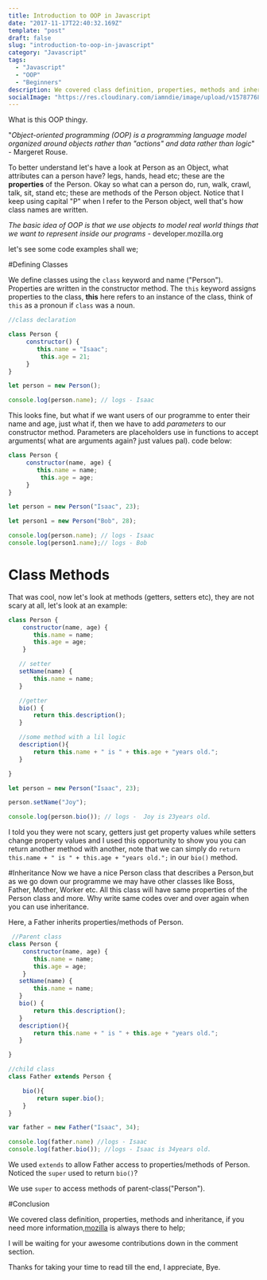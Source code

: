 ```yaml
---
title: Introduction to OOP in Javascript
date: "2017-11-17T22:40:32.169Z"
template: "post"
draft: false
slug: "introduction-to-oop-in-javascript"
category: "Javascript"
tags:
  - "Javascript"
  - "OOP"
  - "Beginners"
description: We covered class definition, properties, methods and inheritance.
socialImage: "https://res.cloudinary.com/iamndie/image/upload/v1578776841/Blog/oop_in_Js.jpg"
---
```


What is this OOP thingy.

"*Object-oriented programming (OOP) is a programming language model organized around objects rather than "actions" and data rather than logic*" - Margeret Rouse.


To better understand let's have a look at Person as an Object, what attributes can a person have? legs, hands, head etc; these are the **properties** of the Person. Okay so what can a person do, run, walk, crawl, talk, sit, stand etc; these are methods of the Person object. Notice that I keep using capital "P" when I refer to the Person object, well that's how class names are written.

*The basic idea of OOP is that we use objects to model real world things that we want to represent inside our programs*  - developer.mozilla.org


let's see some code examples shall we;

#Defining Classes

We define classes using the `class` keyword and name ("Person"). Properties are written in the constructor method. The `this` keyword assigns properties to the class, **this** here refers to an instance of the class, think  of `this` as a pronoun if `class` was a noun.

```javascript
//class declaration

class Person {
     constructor() {
        this.name = "Isaac";
         this.age = 21;
     }
}

let person = new Person();

console.log(person.name); // logs - Isaac


```

This looks fine, but what if we want users of our programme to enter their name and age, just what if, then we have to add *parameters* to our constructor method. Parameters are placeholders use in functions to accept arguments( what are arguments again? just values pal). code below:

```javascript
class Person {
     constructor(name, age) {
        this.name = name;
         this.age = age;
     }
}

let person = new Person("Isaac", 23);

let person1 = new Person("Bob", 28);

console.log(person.name); // logs - Isaac
console.log(person1.name);// logs - Bob

```
# Class Methods
That was cool, now let's look at methods (getters, setters etc), they are not scary at all, let's look at an example:

```javascript
class Person {
    constructor(name, age) {
       this.name = name;
       this.age = age;
    }

   // setter
   setName(name) {
       this.name = name;
   }

   //getter
   bio() {
       return this.description();
   }

   //some method with a lil logic
   description(){
       return this.name + " is " + this.age + "years old.";
   }

}

let person = new Person("Isaac", 23);

person.setName("Joy");

console.log(person.bio()); // logs -  Joy is 23years old.
```

I told you they were not scary, getters just get property values while setters change property values
and I used this opportunity to show you you can return another method with another, note that we can simply do `return this.name + " is " + this.age + "years old.";` in our `bio()` method.

#Inheritance
Now we have a nice  Person class that describes a Person,but as we go down our programme we may have  other classes like Boss, Father, Mother, Worker etc. All this class will have same properties of the Person class and more. Why write same codes over and over again when you can use inheritance.  

Here,  a Father inherits properties/methods of Person. 

```javascript
 //Parent class
class Person {
    constructor(name, age) {
       this.name = name;
       this.age = age;
    }
   setName(name) {
       this.name = name;
   }
   bio() {
       return this.description();
   }
   description(){
       return this.name + " is " + this.age + "years old.";
   }

}

//child class
class Father extends Person {

	bio(){
		return super.bio();
	}
}

var father = new Father("Isaac", 34);

console.log(father.name) //logs - Isaac
console.log(father.bio()); //logs - Isaac is 34years old.

```

We used `extends` to allow Father  access to properties/methods of Person.
Noticed the `super` used to return `bio()`?

We use `super` to access methods of parent-class("Person").

#Conclusion 

We covered class definition, properties, methods and inheritance, if you need more information,[mozilla](https://developer.mozilla.org/en-US/docs/Web/JavaScript/Reference/Classes) is always there to help;

I will be waiting for your awesome contributions down in the comment section.

Thanks for taking your time to read till the end, I appreciate, Bye.